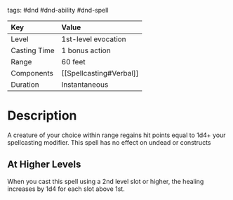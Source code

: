 tags: #dnd #dnd-ability #dnd-spell

| Key          | Value                   |
|:------------ |:----------------------- |
| Level        | 1st-level evocation     |
| Casting Time | 1 bonus action          |
| Range        | 60 feet                 |
| Components   | [[Spellcasting#Verbal]] |
| Duration     | Instantaneous           |

# Description
A creature of your choice within range regains hit points equal to 1d4+ your spellcasting modifier. This spell has no effect on undead or constructs

## At Higher Levels
When you cast this spell using a 2nd level slot or higher, the healing increases by 1d4 for each slot above 1st.